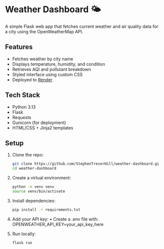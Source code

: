 # Weather Dashboard 🌤️

A simple Flask web app that fetches current weather and air quality data for a city using the OpenWeatherMap API.

## Features

- Fetches weather by city name
- Displays temperature, humidity, and condition
- Retrieves AQI and pollutant breakdown
- Styled interface using custom CSS
- Deployed to [Render](https://weather-dashboard-4nqf.onrender.com)

## Tech Stack

- Python 3.13
- Flask
- Requests
- Gunicorn (for deployment)
- HTML/CSS + Jinja2 templates

## Setup

1. Clone the repo:

   ```bash
   git clone https://github.com/StephenTrevorHill/weather-dashboard.git
   cd weather-dashboard

   ```

2. Create a virtual environment:

   ```bash
   python -m venv venv
   source venv/bin/activate

   ```

3. Install dependencies:

   ```bash
   pip install -r requirements.txt

   ```

4. Add your API key:
   • Create a .env file with:
   OPENWEATHER_API_KEY=your_api_key_here

5. Run locally:
   ```bash
   flask run
   ```
